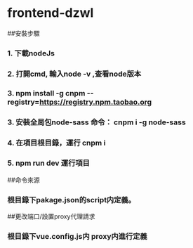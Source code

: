 # frontend-dzwl

##安裝步驟
### 1. 下載nodeJs
### 2. 打開cmd, 輸入node -v ,查看node版本
### 3. npm install -g cnpm --registry=https://registry.npm.taobao.org
### 3. 安裝全局包node-sass  命令： cnpm i -g node-sass
### 4. 在項目根目錄，運行 cnpm i 
### 5. npm run dev 運行項目
##命令來源
### 根目錄下pakage.json的script内定義。
##更改端口/設置proxy代理請求
### 根目錄下vue.config.js内 proxy内進行定義
